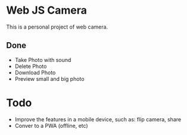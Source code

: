 # Web JS Camera

This is a personal project of web camera.

## Done
* Take Photo with sound
* Delete Photo
* Download Photo
* Preview small and big photo


# Todo
* Improve the features in a mobile device, such as: flip camera, share
* Conver to a PWA (offline, etc)
